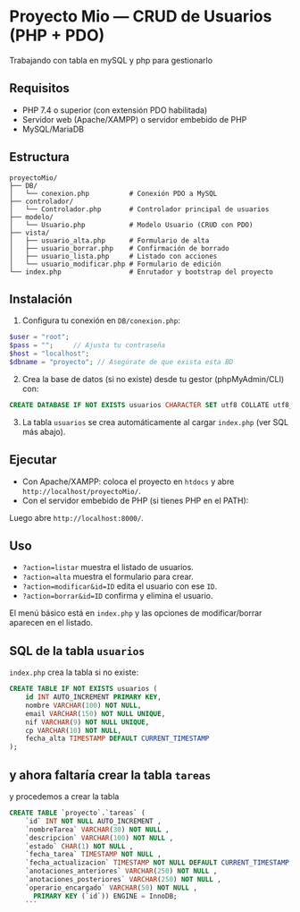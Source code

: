 # Proyecto Mio — CRUD de Usuarios (PHP + PDO)

Trabajando con tabla en mySQL y php para gestionarlo

## Requisitos

- PHP 7.4 o superior (con extensión PDO habilitada)
- Servidor web (Apache/XAMPP) o servidor embebido de PHP
- MySQL/MariaDB

## Estructura

```
proyectoMio/
├── DB/
│   └── conexion.php          # Conexión PDO a MySQL
├── controlador/
│   └── Controlador.php       # Controlador principal de usuarios
├── modelo/
│   └── Usuario.php           # Modelo Usuario (CRUD con PDO)
├── vista/
│   ├── usuario_alta.php      # Formulario de alta
│   ├── usuario_borrar.php    # Confirmación de borrado
│   ├── usuario_lista.php     # Listado con acciones
│   └── usuario_modificar.php # Formulario de edición
└── index.php                 # Enrutador y bootstrap del proyecto
```

## Instalación

1. Configura tu conexión en `DB/conexion.php`:

```php
$user = "root";
$pass = "";     // Ajusta tu contraseña
$host = "localhost";
$dbname = "proyecto"; // Asegúrate de que exista esta BD
```

2. Crea la base de datos (si no existe) desde tu gestor (phpMyAdmin/CLI) con:

```sql
CREATE DATABASE IF NOT EXISTS usuarios CHARACTER SET utf8 COLLATE utf8_general_ci;
```

3. La tabla `usuarios` se crea automáticamente al cargar `index.php` (ver SQL más abajo).

## Ejecutar

- Con Apache/XAMPP: coloca el proyecto en `htdocs` y abre `http://localhost/proyectoMio/`.
- Con el servidor embebido de PHP (si tienes PHP en el PATH):

Luego abre `http://localhost:8000/`.

## Uso

- `?action=listar` muestra el listado de usuarios.
- `?action=alta` muestra el formulario para crear.
- `?action=modificar&id=ID` edita el usuario con ese `ID`.
- `?action=borrar&id=ID` confirma y elimina el usuario.

El menú básico está en `index.php` y las opciones de modificar/borrar aparecen en el listado.

## SQL de la tabla `usuarios`

`index.php` crea la tabla si no existe:

```sql
CREATE TABLE IF NOT EXISTS usuarios (
    id INT AUTO_INCREMENT PRIMARY KEY,
    nombre VARCHAR(100) NOT NULL,
    email VARCHAR(150) NOT NULL UNIQUE,
    nif VARCHAR(9) NOT NULL UNIQUE,
    cp VARCHAR(10) NOT NULL,
    fecha_alta TIMESTAMP DEFAULT CURRENT_TIMESTAMP
);

```
## y ahora faltaría crear la tabla `tareas`

y procedemos a crear la tabla

```sql
CREATE TABLE `proyecto`.`tareas` (
    `id` INT NOT NULL AUTO_INCREMENT ,
    `nombreTarea` VARCHAR(30) NOT NULL ,
    `descripcion` VARCHAR(100) NOT NULL ,
    `estado` CHAR(1) NOT NULL ,
    `fecha_tarea` TIMESTAMP NOT NULL ,
    `fecha_actualizacion` TIMESTAMP NOT NULL DEFAULT CURRENT_TIMESTAMP ,
    `anotaciones_anteriores` VARCHAR(250) NOT NULL ,
    `anotaciones_posteriores` VARCHAR(250) NOT NULL ,
    `operario_encargado` VARCHAR(50) NOT NULL ,
      PRIMARY KEY (`id`)) ENGINE = InnoDB; 
    ```